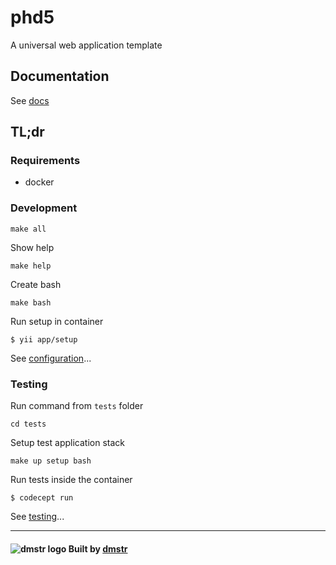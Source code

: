 phd5
====

A universal web application template

Documentation
-------------
 
See [docs](https://git.hrzg.de/dmstr/docs-phd5)

TL;dr
-----

### Requirements

- docker

### Development

    make all

Show help

    make help

Create bash    
    
    make bash

Run setup in container    
    
    $ yii app/setup

See [configuration](https://git.hrzg.de/dmstr/phd-docs/blob/master/developer/configuration.md)...


### Testing

Run command from `tests` folder

    cd tests

Setup test application stack    
    
    make up setup bash
    
Run tests inside the container    
      
    $ codecept run      

See [testing](https://git.hrzg.de/dmstr/phd-docs/blob/master/developer/testing.md)...   


---

#### ![dmstr logo](http://t.phundament.com/dmstr-16-cropped.png) Built by [dmstr](http://diemeisterei.de)        
